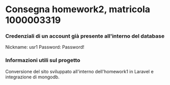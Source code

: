 # Consegna homework2, matricola 1000003319

### Credenziali di un account già presente all'interno del database
Nickname: usr1
Password: Password!

### Informazioni utili sul progetto
Conversione del sito sviluppato all'interno dell'homework1 in Laravel e integrazione di mongodb.
